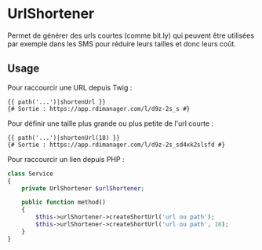 # UrlShortener

Permet de générer des urls courtes (comme bit.ly)
qui peuvent être utilisées par exemple dans les SMS pour réduire leurs tailles et donc leurs coût.

## Usage

Pour raccourcir une URL depuis Twig :

``` twig
{{ path('...')|shortenUrl }}
{# Sortie : https://app.rdimanager.com/l/d9z-2s_s #}
```

Pour définir une taille plus grande ou plus petite de l'url courte :

``` twig
{{ path('...')|shortenUrl(18) }}
{# Sortie : https://app.rdimanager.com/l/d9z-2s_sd4xk2slsfd #}
```

Pour raccourcir un lien depuis PHP :

``` php
class Service
{
    private UrlShortener $urlShortener;

    public function method()
    {
        $this->urlShortener->createShortUrl('url ou path');
        $this->urlShortener->createShortUrl('url ou path', 18);
    }
}
```
